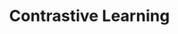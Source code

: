 ---
layout: technical
title: Contrastive Learning
category: Training and Learning (ML)
difficulty: Advanced
description: Discussions around Contrastive Learning in LLMs
show_back_link: true
---